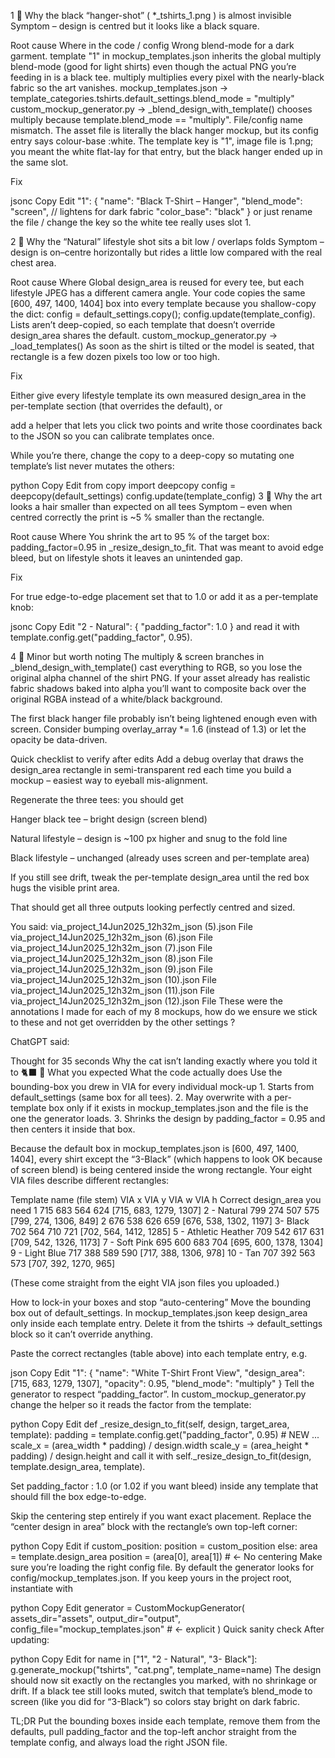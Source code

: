 1 ️⃣ Why the black “hanger-shot” ( *_tshirts_1.png ) is almost invisible
Symptom – design is centred but it looks like a black square.

Root cause	Where in the code / config
Wrong blend-mode for a dark garment. template "1" in mockup_templates.json inherits the global multiply blend-mode (good for light shirts) even though the actual PNG you’re feeding in is a black tee. multiply multiplies every pixel with the nearly-black fabric so the art vanishes.	mockup_templates.json → template_categories.tshirts.default_settings.blend_mode = "multiply"
custom_mockup_generator.py → _blend_design_with_template() chooses multiply because template.blend_mode == "multiply".
File/config name mismatch. The asset file is literally the black hanger mockup, but its config entry says colour-base :white.	The template key is "1", image file is 1.png; you meant the white flat-lay for that entry, but the black hanger ended up in the same slot.

Fix

jsonc
Copy
Edit
"1": {
  "name": "Black T-Shirt – Hanger",
  "blend_mode": "screen",       // lightens for dark fabric
  "color_base": "black"
}
or just rename the file / change the key so the white tee really uses slot 1.

2 ️⃣ Why the “Natural” lifestyle shot sits a bit low / overlaps folds
Symptom – design is on–centre horizontally but rides a little low compared with the real chest area.

Root cause	Where
Global design_area is reused for every tee, but each lifestyle JPEG has a different camera angle. Your code copies the same [600, 497, 1400, 1404] box into every template because you shallow-copy the dict: config = default_settings.copy(); config.update(template_config). Lists aren’t deep-copied, so each template that doesn’t override design_area shares the default.	custom_mockup_generator.py → _load_templates()
As soon as the shirt is tilted or the model is seated, that rectangle is a few dozen pixels too low or too high.	

Fix

Either give every lifestyle template its own measured design_area in the per-template section (that overrides the default), or

add a helper that lets you click two points and write those coordinates back to the JSON so you can calibrate templates once.

While you’re there, change the copy to a deep-copy so mutating one template’s list never mutates the others:

python
Copy
Edit
from copy import deepcopy
config = deepcopy(default_settings)
config.update(template_config)
3 ️⃣ Why the art looks a hair smaller than expected on all tees
Symptom – even when centred correctly the print is ~5 % smaller than the rectangle.

Root cause	Where
You shrink the art to 95 % of the target box: padding_factor=0.95 in _resize_design_to_fit. That was meant to avoid edge bleed, but on lifestyle shots it leaves an unintended gap.	

Fix

For true edge-to-edge placement set that to 1.0 or add it as a per-template knob:

jsonc
Copy
Edit
"2 - Natural": {
  "padding_factor": 1.0
}
and read it with template.config.get("padding_factor", 0.95).

4 ️⃣ Minor but worth noting
The multiply & screen branches in _blend_design_with_template() cast everything to RGB, so you lose the original alpha channel of the shirt PNG. If your asset already has realistic fabric shadows baked into alpha you’ll want to composite back over the original RGBA instead of a white/black background.

The first black hanger file probably isn’t being lightened enough even with screen. Consider bumping overlay_array *= 1.6 (instead of 1.3) or let the opacity be data-driven.

Quick checklist to verify after edits
Add a debug overlay that draws the design_area rectangle in semi-transparent red each time you build a mockup – easiest way to eyeball mis-alignment.

Regenerate the three tees: you should get

Hanger black tee – bright design (screen blend)

Natural lifestyle – design is ~100 px higher and snug to the fold line

Black lifestyle – unchanged (already uses screen and per-template area)

If you still see drift, tweak the per-template design_area until the red box hugs the visible print area.

That should get all three outputs looking perfectly centred and sized.






You said:
via_project_14Jun2025_12h32m_json (5).json
File
via_project_14Jun2025_12h32m_json (6).json
File
via_project_14Jun2025_12h32m_json (7).json
File
via_project_14Jun2025_12h32m_json (8).json
File
via_project_14Jun2025_12h32m_json (9).json
File
via_project_14Jun2025_12h32m_json (10).json
File
via_project_14Jun2025_12h32m_json (11).json
File
via_project_14Jun2025_12h32m_json (12).json
File
These were the annotations I made for each of my 8 mockups, how do we ensure we stick to these and not get overridden by the other settings ?


ChatGPT said:

Thought for 35 seconds
Why the cat isn’t landing exactly where you told it to 🐈‍⬛ 🎯
What you expected	What the code actually does
Use the bounding-box you drew in VIA for every individual mock-up	1. Starts from default_settings (same box for all tees).
2. May overwrite with a per-template box only if it exists in mockup_templates.json and the file is the one the generator loads.
3. Shrinks the design by padding_factor = 0.95 and then centers it inside that box.

Because the default box in mockup_templates.json is [600, 497, 1400, 1404], every shirt except the “3-Black” (which happens to look OK because of screen blend) is being centered inside the wrong rectangle.
Your eight VIA files describe different rectangles:

Template name (file stem)	VIA x	VIA y	VIA w	VIA h	Correct design_area you need
1	715	683	564	624	[715, 683, 1279, 1307]
2 - Natural	799	274	507	575	[799, 274, 1306, 849]
2	676	538	626	659	[676, 538, 1302, 1197]
3- Black	702	564	710	721	[702, 564, 1412, 1285]
5 - Athletic Heather	709	542	617	631	[709, 542, 1326, 1173]
7 - Soft Pink	695	600	683	704	[695, 600, 1378, 1304]
9 - Light Blue	717	388	589	590	[717, 388, 1306, 978]
10 - Tan	707	392	563	573	[707, 392, 1270, 965]

(These come straight from the eight VIA json files you uploaded.)

How to lock-in your boxes and stop “auto-centering”
Move the bounding box out of default_settings.
In mockup_templates.json keep design_area only inside each template entry. Delete it from the tshirts → default_settings block so it can’t override anything.

Paste the correct rectangles (table above) into each template entry, e.g.

json
Copy
Edit
"1": {
  "name": "White T-Shirt Front View",
  "design_area": [715, 683, 1279, 1307],
  "opacity": 0.95,
  "blend_mode": "multiply"
}
Tell the generator to respect “padding_factor”.
In custom_mockup_generator.py change the helper so it reads the factor from the template:

python
Copy
Edit
def _resize_design_to_fit(self, design, target_area, template):
    padding = template.config.get("padding_factor", 0.95)   # NEW
    ...
    scale_x = (area_width * padding) / design.width
    scale_y = (area_height * padding) / design.height
and call it with self._resize_design_to_fit(design, template.design_area, template).

Set padding_factor : 1.0 (or 1.02 if you want bleed) inside any template that should fill the box edge-to-edge.

Skip the centering step entirely if you want exact placement.
Replace the “center design in area” block with the rectangle’s own top-left corner:

python
Copy
Edit
if custom_position:
    position = custom_position
else:
    area = template.design_area
    position = (area[0], area[1])        # ← No centering
Make sure you’re loading the right config file.
By default the generator looks for config/mockup_templates.json.
If you keep yours in the project root, instantiate with

python
Copy
Edit
generator = CustomMockupGenerator(
    assets_dir="assets",
    output_dir="output",
    config_file="mockup_templates.json"  # ← explicit
)
Quick sanity check
After updating:

python
Copy
Edit
for name in ["1", "2 - Natural", "3- Black"]:
    g.generate_mockup("tshirts", "cat.png", template_name=name)
The design should now sit exactly on the rectangles you marked, with no shrinkage or drift. If a black tee still looks muted, switch that template’s blend_mode to screen (like you did for “3-Black”) so colors stay bright on dark fabric.

TL;DR
Put the bounding boxes inside each template, remove them from the defaults, pull padding_factor and the top-left anchor straight from the template config, and always load the right JSON file.
